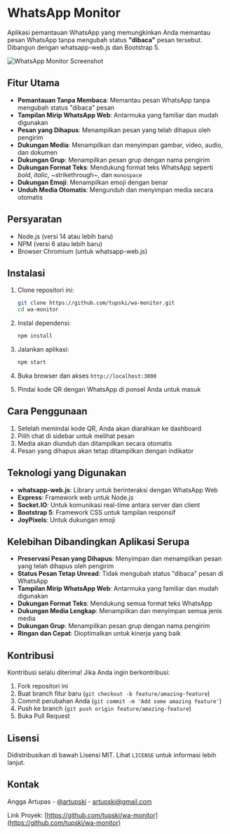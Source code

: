 # WhatsApp Monitor

Aplikasi pemantauan WhatsApp yang memungkinkan Anda memantau pesan WhatsApp tanpa mengubah status **"dibaca"** pesan tersebut. Dibangun dengan whatsapp-web.js dan Bootstrap 5.

![WhatsApp Monitor Screenshot](https://placehold.co/600x400/128C7E/FFFFFF.png?text=WhatsApp+Monitor)

## Fitur Utama

- **Pemantauan Tanpa Membaca**: Memantau pesan WhatsApp tanpa mengubah status "dibaca" pesan
- **Tampilan Mirip WhatsApp Web**: Antarmuka yang familiar dan mudah digunakan
- **Pesan yang Dihapus**: Menampilkan pesan yang telah dihapus oleh pengirim
- **Dukungan Media**: Menampilkan dan menyimpan gambar, video, audio, dan dokumen
- **Dukungan Grup**: Menampilkan pesan grup dengan nama pengirim
- **Dukungan Format Teks**: Mendukung format teks WhatsApp seperti *bold*, _italic_, ~strikethrough~, dan `monospace`
- **Dukungan Emoji**: Menampilkan emoji dengan benar
- **Unduh Media Otomatis**: Mengunduh dan menyimpan media secara otomatis

## Persyaratan

- Node.js (versi 14 atau lebih baru)
- NPM (versi 6 atau lebih baru)
- Browser Chromium (untuk whatsapp-web.js)

## Instalasi

1. Clone repositori ini:
   ```bash
   git clone https://github.com/tupski/wa-monitor.git
   cd wa-monitor
   ```

2. Instal dependensi:
   ```bash
   npm install
   ```

3. Jalankan aplikasi:
   ```bash
   npm start
   ```

4. Buka browser dan akses `http://localhost:3000`

5. Pindai kode QR dengan WhatsApp di ponsel Anda untuk masuk

## Cara Penggunaan

1. Setelah memindai kode QR, Anda akan diarahkan ke dashboard
2. Pilih chat di sidebar untuk melihat pesan
3. Media akan diunduh dan ditampilkan secara otomatis
4. Pesan yang dihapus akan tetap ditampilkan dengan indikator

## Teknologi yang Digunakan

- **whatsapp-web.js**: Library untuk berinteraksi dengan WhatsApp Web
- **Express**: Framework web untuk Node.js
- **Socket.IO**: Untuk komunikasi real-time antara server dan client
- **Bootstrap 5**: Framework CSS untuk tampilan responsif
- **JoyPixels**: Untuk dukungan emoji

## Kelebihan Dibandingkan Aplikasi Serupa

- **Preservasi Pesan yang Dihapus**: Menyimpan dan menampilkan pesan yang telah dihapus oleh pengirim
- **Status Pesan Tetap Unread**: Tidak mengubah status "dibaca" pesan di WhatsApp
- **Tampilan Mirip WhatsApp Web**: Antarmuka yang familiar dan mudah digunakan
- **Dukungan Format Teks**: Mendukung semua format teks WhatsApp
- **Dukungan Media Lengkap**: Menampilkan dan menyimpan semua jenis media
- **Dukungan Grup**: Menampilkan pesan grup dengan nama pengirim
- **Ringan dan Cepat**: Dioptimalkan untuk kinerja yang baik

## Kontribusi

Kontribusi selalu diterima! Jika Anda ingin berkontribusi:

1. Fork repositori ini
2. Buat branch fitur baru (`git checkout -b feature/amazing-feature`)
3. Commit perubahan Anda (`git commit -m 'Add some amazing feature'`)
4. Push ke branch (`git push origin feature/amazing-feature`)
5. Buka Pull Request

## Lisensi

Didistribusikan di bawah Lisensi MIT. Lihat `LICENSE` untuk informasi lebih lanjut.

## Kontak

Angga Artupas - [@artupski](https://twitter.com/artupski) - artupski@gmail.com

Link Proyek: [https://github.com/tupski/wa-monitor](https://github.com/tupski/wa-monitor)
